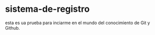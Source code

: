 # sistema-de-registro

 esta es ua prueba para inciarme en el mundo del conocimiento de Git y Github.
 
